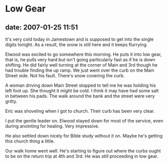 # Low Gear #

## date: 2007-01-25 11:51 ##

It's very cold today in Jamestown and is supposed to get into the single digits tonight. As a result, the snow is still here and it keeps flurrying.

Elwood was excited to go somewhere this morning. He puts it into low
gear, that is, he pulls very hard but isn't going particularly fast as
if he is down shifting. He did fairly well turning at the corner of
Main and 3rd though he had trouble finding the up ramp. We just went
over the curb on the Main Street side. Not his fault. There's snow
covering the curb.

A woman driving down Main Street stopped to tell me he was holding his
left foot up. She thought it might be cold. I think it may have had
some salt in between his pads. The walk around the bank and the street
were very gritty.

Eric was shoveling when I got to church. Their curb has been very
clear.

I put the gentle leader on. Elwood stayed down for most of the
service, even during anointing for healing. Very impressive.

He also settled down nicely for Bible study without it on. Maybe he's
getting this church thing a little.

Our walk home went well. He's starting to figure out where the curbs
ought to be on the return trip at 4th and 3rd. He was still proceeding
in low gear.
